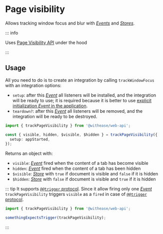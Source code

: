 # Page visibility

Allows tracking window focus and blur with [_Events_](https://effector.dev/docs/api/effector/event) and [_Stores_](https://effector.dev/docs/api/effector/store).

::: info

Uses [Page Visibility API](https://developer.mozilla.org/en-US/docs/Web/API/Page_Visibility_API) under the hood

:::

## Usage

All you need to do is to create an integration by calling `trackWindowFocus` with an integration options:

- `setup`: after this [_Event_](https://effector.dev/docs/api/effector/event) all listeners will be installed, and the integration will be ready to use; it is required because it is better to use [explicit initialization _Event_ in the application](/magazine/explicit_start).
- `teardown?`: after this [_Event_](https://effector.dev/docs/api/effector/event) all listeners will be removed, and the integration will be ready to be destroyed.

```ts
import { trackPageVisibility } from '@withease/web-api';

const { visible, hidden, $visible, $hidden } = trackPageVisibility({
  setup: appStarted,
});
```

Returns an object with:

- `visible`: [_Event_](https://effector.dev/docs/api/effector/event) fired when the content of a tab has become visible
- `hidden`: [_Event_](https://effector.dev/docs/api/effector/event) fired when the content of a tab has been hidden
- `$visible`: [_Store_](https://effector.dev/docs/api/effector/store) with `true` if document is visible and `false` if it is hidden
- `$hidden`: [_Store_](https://effector.dev/docs/api/effector/store) with `false` if document is visible and `true` if it is hidden

::: tip
It supports [`@@trigger` protocol](/protocols/trigger). Since it allow firing only one [_Event_](https://effector.dev/docs/api/effector/event) `trackPageVisibility` triggers `visible` as a `fired` in case of [`@@trigger` protocol](/protocols/trigger).

```ts
import { trackPageVisibility } from '@withease/web-api';

somethingExpectsTrigger(trackPageVisibility);
```

:::
